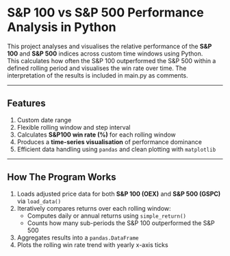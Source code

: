 # S&P 100 vs S&P 500 Performance Analysis in Python

This project analyses and visualises the relative performance of the **S&P 100** and **S&P 500** indices across custom time windows using Python.  
This calculates how often the S&P 100 outperformed the S&P 500 within a defined rolling period and visualises the win rate over time.
The interpretation of the results is included in main.py as comments.

---

## Features
1. Custom date range
2. Flexible rolling window and step interval
3. Calculates **S&P100 win rate (%)** for each rolling window  
4. Produces a **time-series visualisation** of performance dominance
5. Efficient data handling using `pandas` and clean plotting with `matplotlib`

---

## How The Program Works
1. Loads adjusted price data for both **S&P 100 (OEX)** and **S&P 500 (GSPC)** via `load_data()`  
2. Iteratively compares returns over each rolling window:
   - Computes daily or annual returns using `simple_return()`
   - Counts how many sub-periods the S&P 100 outperformed the S&P 500
3. Aggregates results into a `pandas.DataFrame`
4. Plots the rolling win rate trend with yearly x-axis ticks


